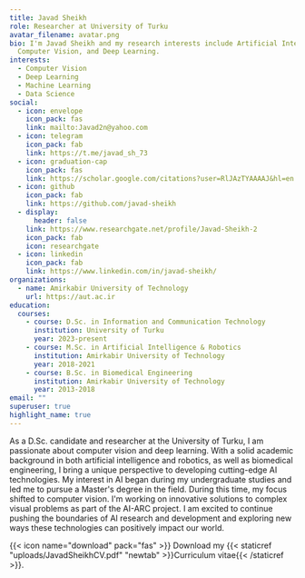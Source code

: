 ```yaml
---
title: Javad Sheikh
role: Researcher at University of Turku
avatar_filename: avatar.png
bio: I'm Javad Sheikh and my research interests include Artificial Intelligence,
  Computer Vision, and Deep Learning.
interests:
  - Computer Vision
  - Deep Learning
  - Machine Learning
  - Data Science
social:
  - icon: envelope
    icon_pack: fas
    link: mailto:Javad2n@yahoo.com
  - icon: telegram
    icon_pack: fab
    link: https://t.me/javad_sh_73
  - icon: graduation-cap
    icon_pack: fas
    link: https://scholar.google.com/citations?user=RlJAzTYAAAAJ&hl=en
  - icon: github
    icon_pack: fab
    link: https://github.com/javad-sheikh
  - display:
      header: false
    link: https://www.researchgate.net/profile/Javad-Sheikh-2
    icon_pack: fab
    icon: researchgate
  - icon: linkedin
    icon_pack: fab
    link: https://www.linkedin.com/in/javad-sheikh/
organizations:
  - name: Amirkabir University of Technology
    url: https://aut.ac.ir
education:
  courses:
    - course: D.Sc. in Information and Communication Technology
      institution: University of Turku
      year: 2023-present
    - course: M.Sc. in Artificial Intelligence & Robotics
      institution: Amirkabir University of Technology
      year: 2018-2021
    - course: B.Sc. in Biomedical Engineering
      institution: Amirkabir University of Technology
      year: 2013-2018
email: ""
superuser: true
highlight_name: true
---
```

As a D.Sc. candidate and researcher at the University of Turku, I am passionate about computer vision and deep learning. With a solid academic background in both artificial intelligence and robotics, as well as biomedical engineering, I bring a unique perspective to developing cutting-edge AI technologies. My interest in AI began during my undergraduate studies and led me to pursue a Master's degree in the field. During this time, my focus shifted to computer vision. I'm working on innovative solutions to complex visual problems as part of the AI-ARC project. I am excited to continue pushing the boundaries of AI research and development and exploring new ways these technologies can positively impact our world.

{{< icon name="download" pack="fas" >}} Download my {{< staticref "uploads/JavadSheikhCV.pdf" "newtab" >}}Curriculum vitae{{< /staticref >}}.